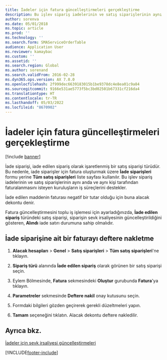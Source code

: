 ```yaml
---
title: İadeler için fatura güncelleştirmeleri gerçekleştirme
description: Bu işlev sipariş iadelerinin ve satış siparişlerinin aynı anda ve aynı kişi tarafından faturalanmasını isteyen kuruluşların iş süreçlerini destekler.
author: sorenva
ms.date: 05/01/2018
ms.topic: article
ms.prod: ''
ms.technology: ''
ms.search.form: SMAServiceOrderTable
audience: Application User
ms.reviewer: kamaybac
ms.custom: ''
ms.assetid: ''
ms.search.region: Global
ms.author: sorenand
ms.search.validFrom: 2016-02-28
ms.dyn365.ops.version: AX 7.0.0
ms.openlocfilehash: 2f999dec6639183015b1be9378dc4e8ea01c9a84
ms.sourcegitcommit: 9166e531ae5773f5bc3bd02501b67331cf216da4
ms.translationtype: HT
ms.contentlocale: tr-TR
ms.lasthandoff: 05/03/2022
ms.locfileid: "8670902"
---
```

# <a name="perform-invoice-updates-for-returns"></a>İadeler için fatura güncelleştirmeleri gerçekleştirme 

[!include [banner](../includes/banner.md)]


İade siparişi, iade edilen sipariş olarak işaretlenmiş bir satış siparişi türüdür. Bu nedenle, iade siparişler için fatura oluşturmak üzere **İade siparişleri** formu yerine **Tüm satış siparişleri** liste sayfası kullanılır. Bu işlev sipariş iadelerinin ve satış siparişlerinin aynı anda ve aynı kişi tarafından faturalanmasını isteyen kuruluşların iş süreçlerini destekler.

İade edilen maddenin faturası negatif bir tutar olduğu için buna alacak dekontu denir.

Fatura güncelleştirmesini toplu iş işlemesi için ayarladığınızda, **İade edilen sipariş** türündeki satış siparişi, siparişin sevk irsaliyesinin güncelleştirildiğini gösteren, **Alındı** iade satırı durumuna sahip olmalıdır.

## <a name="post-an-invoice-for-a-return-order"></a>İade siparişine ait bir faturayı deftere nakletme

1.  **Alacak hesapları** \> **Genel** \> **Satış siparişleri** \> **Tüm satış siparişleri**'ne tıklayın.

2.  **Sipariş türü** alanında **İade edilen sipariş** olarak görünen bir satış siparişi seçin.

3.  Eylem Bölmesinde, **Fatura** sekmesindeki **Oluştur** gurubunda **Fatura**'ya tıklayın.

4.  **Parametreler** sekmesinde **Deftere nakil** onay kutusunu seçin.

5.  Formdaki bilgileri gözden geçirerek gerekli düzeltmeleri yapın.

6.  **Tamam** seçeneğini tıklatın. Alacak dekontu deftere nakledilir.

## <a name="see-also"></a>Ayrıca bkz.

[İadeler için sevk irsaliyesi güncelleştirmeleri](packing-slip-updates-returns.md)

  




[!INCLUDE[footer-include](../../includes/footer-banner.md)]